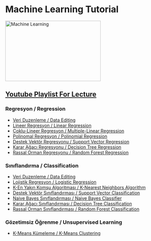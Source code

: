 <h1> Machine Learning Tutorial </h1>

<img src="https://cdn.pixabay.com/photo/2020/11/07/10/25/machine-learning-5720531_1280.png" alt="Machine Learning" width="300" height="190">
<h2><a href="https://www.youtube.com/playlist?list=PLKZuE7QvI1_lIMcxTxVIM23TodBg-iV3a">Youtube Playlist For Lecture</a></h2>

<h3>Regresyon / Regression</h3>
<ul>
    <li><a href = "Regresyon/VeriDuzenleme.ipynb">Veri Duzenleme / Data Editing</a></li>
    <li><a href = "Regresyon/LinearRegression.ipynb">Lineer Regresyon / Linear Regression</a></li>
    <li><a href = "Regresyon/MultipleLinearRegression.ipynb">Çoklu-Lineer Regresyon / Multiple-Linear Regression</a></li>
    <li><a href = "Regresyon/PolynomialRegression.ipynb">Polinomal Regresyon / Polinomial Regression</a></li>
    <li><a href = "Regresyon/Support Vector Regression-SVR.ipynb">Destek Vektör Regresyonu / Support Vector Regression</a></li>
    <li><a href = "Regresyon/DecisionTreeRegressor.ipynb">Karar Ağacı Regresyonu / Decision Tree Regression</a></li>
    <li><a href = "Regresyon/RandomForestRegressor.ipynb">Rassal Orman Regresyonu / Random Forest Regression</a></li>
</ul>

<h3>Sınıflandırma / Classification</h3>
<ul>
    <li><a href = "Classification/VeriDuzenleme.ipynb">Veri Duzenleme / Data Editing</a></li>
    <li><a href = "Classification/LogisticRegression.ipynb">Lojistik Regresyon / Logistic Regression</a></li>
    <li><a href = "Classification/KNN.ipynb">K-En Yakın Komşu Algoritması / K-Nearest Neighbors Algorithm</a></li>
    <li><a href = "Classification/SupportVectorClassification.ipynb">Destek Vektör Sınıflandırması / Support Vector Classification</a></li>
    <li><a href = "Classification/NaiveBayes.ipynb">Naive Bayes Sınıflandırması / Naive Bayes Classifier</a></li>
    <li><a href = "Classification/DecisionTreeClassifier.ipynb">Karar Ağacı Sınıflandırması / Decision Tree Classification</a></li>
    <li><a href = "Classification/RandomForestClassifier.ipynb">Rassal Orman Sınıflandırması / Random Forest Classification</a></li>
</ul>

<h3>Gözetimsiz Öğrenme / Unsupervised Learning</h3>
<ul>
    <li><a href = "Unsupervised Learning/K-Means.ipynb">K-Means Kümeleme / K-Means Clustering</a></li>
</ul>
